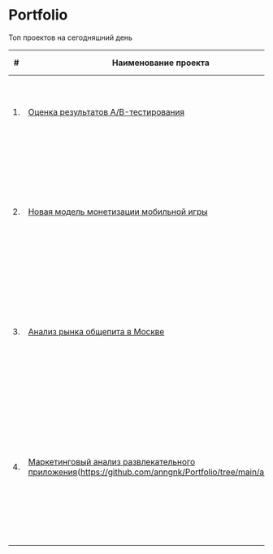# Portfolio
Топ проектов на сегодняшний день 

| #    | Наименование проекта                | Описание                                                     | Ключевые слова проекта                                                        |
| ---- | ------------------------------------------------------------ | ------------------------------------------------------------ | ------------------------------------------------------------ |
| 1.   | [Оценка результатов A/B-тестирования](https://github.com/anngnk/Portfolio/tree/main/ab_test) | Проверить корректность проведения A/B теста и оценить его результаты | обработка данных, воронка конверсии, статистический тест, критерий Стьюдента      |
| 2.   | [Новая модель монетизации мобильной игры](https://github.com/anngnk/Portfolio/tree/main/game_monetisation) | Выбор новой модели монетизации, вызывающей меньшее раздражение у игроков, при этом все еще окупающейся | обработка данных, визуализация данных, создание презентаций, создание дэшборда,  p-value, рекомендации на основе исследования |
| 3.   | [Анализ рынка общепита в Москве](https://github.com/anngnk/Portfolio/tree/main/geo_metric) | Исследование рынка общественного питания на основе открытых данных, подготовка презентации для инвесторов             | обработка данных, визуализация данных, создание презентаций |
| 4.   | [Маркетинговый анализ развлекательного приложения](https://github.com/aq2003/Portfolio/tree/main/marketing)(https://github.com/anngnk/Portfolio/tree/main/ab_test)) |  Несмотря на огромные вложения в рекламу, последние несколько месяцев компания терпит убытки. Задача — разобраться в причинах и помочь компании выйти в плюс.             | обработка данных, статистический тест, LTV, CAC, когортный анализ |
